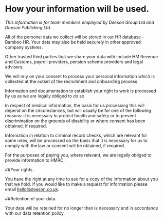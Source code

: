 # How your information will be used.

_This information is for team members employed by Deeson Group Ltd and Deeson Publishing Ltd._

All of the personal data we collect will be stored in our HR database - Bamboo HR. Your data may also be held securely in other approved company systems.

Other trusted third parties that we share your data with include HM Revenue and Customs, payroll providers, pension scheme providers and legal advisors.

We will rely on your consent to process your personal information which is collected at the outset of the recruitment and onboarding process.
 
Information and documentation to establish your right to work is processed by us as we are legally obliged to do so.
 
In respect of medical information, the basis for us processing this will depend on the circumstances, but will usually be for one of the following reasons: it is necessary to protect health and safety or to prevent discrimination on the grounds of disability or where consent has been obtained, if required.
 
Information in relation to criminal record checks, which are relevant for some roles, will be processed on the basis that it is necessary for us to comply with the law or consent will be obtained, if required.
 
For the purposes of paying you, where relevant, we are legally obliged to provide information to HMRC.

##Your rights.

You have the right at any time to ask for a copy of the information about you that we hold. If you would like to make a request for information please email [hello@deeson.co.uk](mailto:hello@deeson.co.uk).

##Retention of your data.

Your data will be retained for no longer than is necessary and in accordance with our data retention policy.
 

